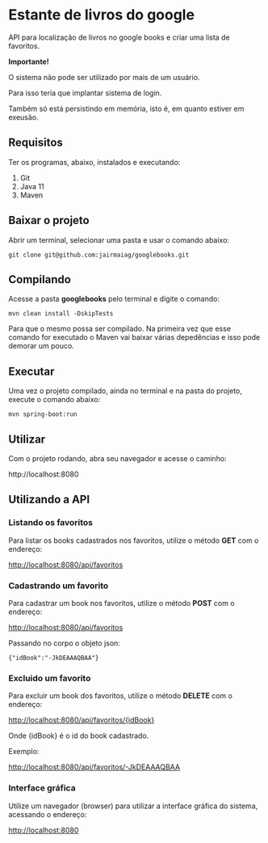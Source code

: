 # Estante de livros do google

API para localização de livros no google books e criar uma lista de favoritos.

**Importante!**

O sistema não pode ser utilizado por mais de um usuário.

Para isso teria que implantar sistema de login. 

Também só está persistindo em memória, isto é, em quanto estiver em exeusão.

## Requisitos
Ter os programas, abaixo, instalados e executando:
1. Git
2. Java 11
3. Maven

## Baixar o projeto
Abrir um terminal, selecionar uma pasta e usar o comando abaixo:

`git clone git@github.com:jairmaiag/googlebooks.git`

## Compilando
Acesse a pasta **googlebooks** pelo terminal e digite o comando:

`mvn clean install -DskipTests`

Para que o mesmo possa ser compilado. Na primeira vez que esse comando for executado o Maven vai baixar várias depedências e isso pode demorar um pouco.


## Executar
Uma vez o projeto compilado, ainda no terminal e na pasta do projeto, execute o comando abaixo:

`mvn spring-boot:run`

## Utilizar
Com o projeto rodando, abra seu navegador e acesse o caminho:

http://localhost:8080

## Utilizando a API

### Listando os favoritos
Para listar os books cadastrados nos favoritos, utilize o método **GET** com o endereço:

[http://localhost:8080/api/favoritos](http://localhost:8080/api/favoritos)

### Cadastrando um favorito
Para cadastrar um book nos favoritos, utilize o método **POST** com o endereço:

[http://localhost:8080/api/favoritos](http://localhost:8080/api/favoritos)

Passando no corpo o objeto json:

`{"idBook":"-JkDEAAAQBAA"}`

### Excluido um favorito
Para excluir um book dos favoritos, utilize o método **DELETE** com o endereço:

[http://localhost:8080/api/favoritos/{idBook}](http://localhost:8080/api/favoritos/{idBook})

Onde {idBook} é o id do book cadastrado.

Exemplo:

[http://localhost:8080/api/favoritos/-JkDEAAAQBAA](http://localhost:8080/api/favoritos/-JkDEAAAQBAA)

### Interface gráfica
Utilize um navegador (browser) para utilizar a interface gráfica do sistema, acessando o endereço:

[http://localhost:8080](http://localhost:8080)

